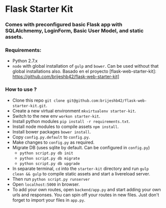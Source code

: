 # Flask Starter Kit

### Comes with preconfigured basic Flask app with SQLAlchmemy, LoginForm, Basic User Model, and static assets.

### Requirements:
* Python 2.7.x
* `node` with global installation of `gulp` and `bower`. Can be used without that global installations also.
Basado en el proyecto [flask-web-starter-kit]: https://github.com/brijeshb42/flask-web-starter-kit]
### How to use ?
* Clone this repo `git clone git@github.com:brijeshb42/flask-web-starter-kit.git`.
* Create a new virtual environment `mkvirtualenv starter-kit`.
* Switch to the new env `workon starter-kit`.
* Install python modules `pip install -r requirements.txt`.
* Install node modules to compile assets `npm install`.
* Install bower packages `bower install`.
* Copy `config.py.default` to `config.py`.
* Make changes to `config.py` as required.
* Migrate DB (uses sqlite by default. Can be configured in `config.py`)
    * `python script.py db init`
    * `python script.py db migrate`
    * `python script.py db upgrade`
* In separate terminal, `cd` into the `starter-kit` directory and run `gulp clean && gulp` to compile static assets and start a livereload server.
* Then run `python script.py runserver`
* Open `localhost:5000` in browser.
* To add your own routes, open `backend/app.py` and start adding your own urls and responses. You can spin off your routes in new files. Just don't forget to import your files in `app.py`.
